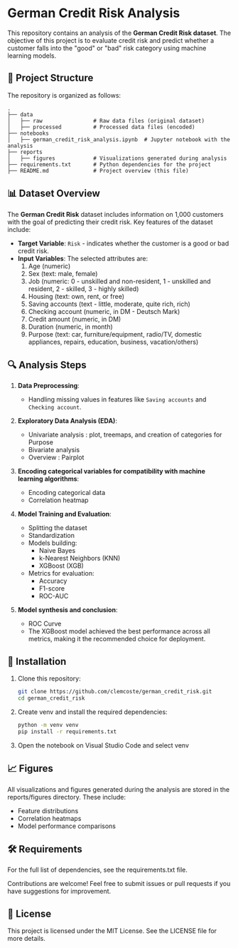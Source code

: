 # German Credit Risk Analysis

This repository contains an analysis of the **German Credit Risk dataset**. The objective of this project is to evaluate credit risk and predict whether a customer falls into the "good" or "bad" risk category using machine learning models.

## 📂 Project Structure

The repository is organized as follows:
    
    .
    ├── data
    │   ├── raw                # Raw data files (original dataset)
    │   ├── processed          # Processed data files (encoded)
    ├── notebooks
    │   ├── german_credit_risk_analysis.ipynb  # Jupyter notebook with the analysis
    ├── reports
    │   ├── figures            # Visualizations generated during analysis
    ├── requirements.txt       # Python dependencies for the project
    ├── README.md              # Project overview (this file)

## 📊 Dataset Overview

The **German Credit Risk** dataset includes information on 1,000 customers with the goal of predicting their credit risk. Key features of the dataset include:

- **Target Variable**: `Risk` - indicates whether the customer is a good or bad credit risk.
- **Input Variables**:
          The selected attributes are:
        <ol>
        <li>Age (numeric)</li>
        <li>Sex (text: male, female)</li>
        <li>Job (numeric: 0 - unskilled and non-resident, 1 - unskilled and resident, 2 - skilled, 3 - highly skilled)</li>
        <li>Housing (text: own, rent, or free)</li>
        <li>Saving accounts (text - little, moderate, quite rich, rich)</li>
        <li>Checking account (numeric, in DM - Deutsch Mark)</li>
        <li>Credit amount (numeric, in DM)</li>
        <li>Duration (numeric, in month)</li>
        <li>Purpose (text: car, furniture/equipment, radio/TV, domestic appliances, repairs, education, business, vacation/others)</li>
        </ol>

## 🔍 Analysis Steps

1. **Data Preprocessing**:
   - Handling missing values in features like `Saving accounts` and `Checking account`.

2. **Exploratory Data Analysis (EDA)**:
   - Univariate analysis : plot, treemaps, and creation of categories for Purpose
   - Bivariate analysis
   - Overview : Pairplot

3. **Encoding categorical variables for compatibility with machine learning algorithms**:
   - Encoding categorical data
   - Correlation heatmap

5. **Model Training and Evaluation**:
   - Splitting the dataset
   - Standardization
   - Models building:
     - Naive Bayes
     - k-Nearest Neighbors (KNN)
     - XGBoost (XGB)
   - Metrics for evaluation:
     - Accuracy
     - F1-score
     - ROC-AUC

4. **Model synthesis and conclusion**:
   - ROC Curve
   - The XGBoost model achieved the best performance across all metrics, making it the recommended choice for deployment.

## 🧰 Installation

1. Clone this repository:
   ```bash
   git clone https://github.com/clemcoste/german_credit_risk.git
   cd german_credit_risk

2.	Create venv and install the required dependencies:
    ```bash
    python -m venv venv
    pip install -r requirements.txt

3.	Open the notebook on Visual Studio Code and select venv

## 📈 Figures

All visualizations and figures generated during the analysis are stored in the reports/figures directory. These include:
   - Feature distributions
   - Correlation heatmaps
   - Model performance comparisons

## 🛠️ Requirements

For the full list of dependencies, see the requirements.txt file.

Contributions are welcome! Feel free to submit issues or pull requests if you have suggestions for improvement.

## 📜 License

This project is licensed under the MIT License. See the LICENSE file for more details.
